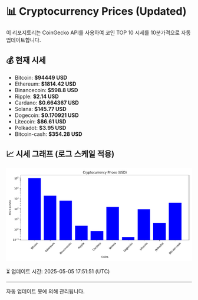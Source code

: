 
# 📊 Cryptocurrency Prices (Updated)

이 리포지토리는 CoinGecko API를 사용하여 코인 TOP 10 시세를 10분가격으로 자동 업데이트합니다.

## 💰 현재 시세
- Bitcoin: **$94449 USD**
- Ethereum: **$1814.42 USD**
- Binancecoin: **$598.8 USD**
- Ripple: **$2.14 USD**
- Cardano: **$0.664367 USD**
- Solana: **$145.77 USD**
- Dogecoin: **$0.170921 USD**
- Litecoin: **$86.61 USD**
- Polkadot: **$3.95 USD**
- Bitcoin-cash: **$354.28 USD**

## 📈 시세 그래프 (로그 스케일 적용)
![Crypto Prices](crypto_prices.png)

⏳ 업데이트 시간: 2025-05-05 17:51:51 (UTC)

---
자동 업데이트 봇에 의해 관리됩니다.
